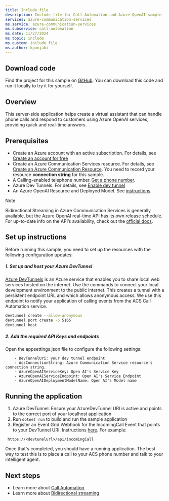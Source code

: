 ```yaml
---
title: Include file 
description: Include file for Call Automation and Azure OpenAI sample
services: azure-communication-services
ms.service: azure-communication-services
ms.subservice: call-automation
ms.date: 11/27/2024
ms.topic: include
ms.custom: include file
ms.author: kpunjabi
---
```


## Download code 
Find the project for this sample on [GitHub](https://github.com/Azure-Samples/communication-services-dotnet-quickstarts/tree/main/CallAutomation_AzOpenAI_Voice). You can download this code and run it locally to try it for yourself. 

## Overview 

This server-side application helps create a virtual assistant that can handle phone calls and respond to customers using Azure OpenAI services, providing quick and real-time answers.

## Prerequisites

- Create an Azure account with an active subscription. For details, see [Create an account for free](https://azure.microsoft.com/free/)
- Create an Azure Communication Services resource. For details, see [Create an Azure Communication Resource](../../quickstarts/create-communication-resource.md?tabs=windows&pivots=platform-azp). You need to record your resource **connection string** for this sample.
- A Calling-enabled telephone number. [Get a phone number](../../quickstarts/telephony/get-phone-number.md).
- Azure Dev Tunnels. For details, see  [Enable dev tunnel](/azure/developer/dev-tunnels/get-started)
- An Azure OpenAI Resource and Deployed Model. See [instructions](/azure/ai-services/openai/how-to/create-resource?pivots=web-portal).

> [!NOTE]
> Bidirectional Streaming in Azure Communication Services is generally available, but the Azure OpenAI real-time API has its own release schedule. For up-to-date info on the API’s availability, check out the [official docs](/azure/ai-services/openai/concepts/models?tabs=global-standard%2Cstandard-chat-completions#audio-models).

## Set up instructions

Before running this sample, you need to set up the resources with the following configuration updates:

##### 1. Set up and host your Azure DevTunnel

[Azure DevTunnels](/azure/developer/dev-tunnels/overview) is an Azure service that enables you to share local web services hosted on the internet. Use the commands to connect your local development environment to the public internet. This creates a tunnel with a persistent endpoint URL and which allows anonymous access. We use this endpoint to notify your application of calling events from the ACS Call Automation service.

```bash
devtunnel create --allow-anonymous
devtunnel port create -p 5165
devtunnel host
```

##### 2. Add the required API Keys and endpoints
Open the appsettings.json file to configure the following settings:
```code
    - DevTunnelUri: your dev tunnel endpoint
    - AcsConnectionString: Azure Communication Service resource's connection string.
    - AzureOpenAIServiceKey: Open AI's Service Key
    - AzureOpenAIServiceEndpoint: Open AI's Service Endpoint
    - AzureOpenAIDeploymentModelName: Open AI's Model name
```
## Running the application

1. Azure DevTunnel: Ensure your AzureDevTunnel URI is active and points to the correct port of your localhost application
2. Run `dotnet run` to build and run the sample application
3. Register an Event Grid Webhook for the IncomingCall Event that points to your DevTunnel URI. Instructions [here](/azure/communication-services/concepts/call-automation/incoming-call-notification). For example:

``` code
 https://<devtunelurl>/api/incomingCall
```

Once that's completed, you should have a running application. The best way to test this is to place a call to your ACS phone number and talk to your intelligent agent.

## Next steps
- Learn more about [Call Automation](../../concepts/call-automation/call-automation.md).
- Learn more about [Bidirectional streaming](../../concepts/call-automation/audio-streaming-concept.md)
